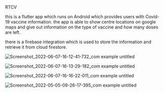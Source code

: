 
RTCV

  this is a flutter app which runs on Android which provides users with Covid-19 vaccine information.
  the app is able to show centre locations on google maps and give out information on the type of vaccine and how many doses are left.

  there is a firebase integration which is used to store the information and retrieve it from cloud firestore.
  
  ![Screenshot_2022-06-07-16-12-41-732_com example untitled](https://user-images.githubusercontent.com/79569415/177583335-bf63f96e-721d-4621-b2ed-83e99224c937.png)
  
  ![Screenshot_2022-06-07-16-13-29-182_com example untitled](https://user-images.githubusercontent.com/79569415/177583730-79343eb0-7638-445d-983c-0952466769af.png)
  
  ![Screenshot_2022-06-07-16-16-22-011_com example untitled](https://user-images.githubusercontent.com/79569415/177584225-b4d80b3b-79ea-4388-9e03-ccaf9cbfb826.png)
  
  ![Screenshot_2022-05-05-09-26-17-395_com example untitled](https://user-images.githubusercontent.com/79569415/177584351-e6396d89-2ec7-4295-a6d8-44fb03c85779.png)

